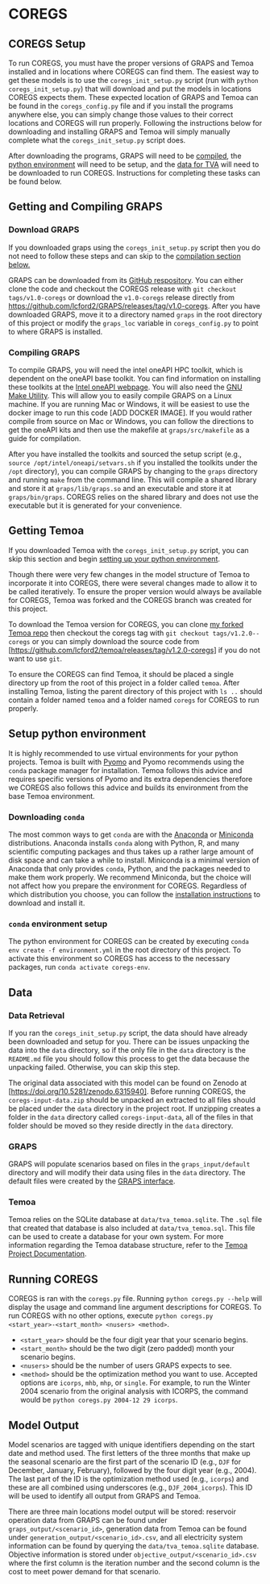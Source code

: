 # COREGS

## COREGS Setup

To run COREGS, you must have the proper versions of GRAPS and Temoa installed and in locations where COREGS can find them.
The easiest way to get these models is to use the `coregs_init_setup.py` script (run with `python coregs_init_setup.py`) that will 
download and put the models in locations COREGS expects them.
These expected location of GRAPS and Temoa can be found in the `coregs_config.py` file and if you install the programs anywhere else,
you can simply change those values to their correct locations and COREGS will run properly.
Following the instructions below for downloading and installing GRAPS and Temoa will simply manually complete what the `coregs_init_setup.py` script does.

After downloading the programs, GRAPS will need to be [compiled](#compiling-graps), the [python environment](#setup-python-environment) will need to be setup, and the [data for TVA](#data-retrieval) will need to be downloaded to run COREGS.
Instructions for completing these tasks can be found below.

## Getting and Compiling GRAPS

### Download GRAPS

If you downloaded graps using the `coregs_init_setup.py` script then you do not need to follow these steps and can skip to the [compilation section below.](#compiling-graps)

GRAPS can be downloaded from its [GitHub respository](https://github.com/lcford2/GRAPS/tree/v1.0-coregs).
You can either clone the code and checkout the COREGS release with `git checkout tags/v1.0-coregs` or download the `v1.0-coregs` release directly from https://github.com/lcford2/GRAPS/releases/tag/v1.0-coregs.
After you have downloaded GRAPS, move it to a directory named `graps` in the root directory of this project or modify the `graps_loc` variable in `coregs_config.py` to point to where GRAPS is installed.

### Compiling GRAPS

To compile GRAPS, you will need the intel oneAPI HPC toolkit, which is dependent on the oneAPI base toolkit. 
You can find information on installing these toolkits at the [Intel oneAPI webpage](https://www.intel.com/content/www/us/en/developer/tools/oneapi/toolkits.html#gs.pvef6v). 
You will also need the [GNU Make Utility](https://www.gnu.org/software/make/).
This will allow you to easily compile GRAPS on a Linux machine. 
If you are running Mac or Windows, it will be easiest to use the docker image to run this code [ADD DOCKER IMAGE].
If you would rather compile from source on Mac or Windows, you can follow the directions to get the oneAPI kits and then use the makefile at `graps/src/makefile` as a guide for compilation. 

After you have installed the toolkits and sourced the setup script (e.g., `source /opt/intel/oneapi/setvars.sh` if you installed the toolkits under the `/opt` directory), you can compile GRAPS by changing to the `graps` directory and running `make` from the command line. 
This will compile a shared library and store it at `graps/lib/graps.so` and an executable and store it at `graps/bin/graps`. 
COREGS relies on the shared library and does not use the executable but it is generated for your convenience.

## Getting Temoa

If you downloaded Temoa with the `coregs_init_setup.py` script, you can skip this section and begin [setting up your python environment](#setup-python-environment).

Though there were very few changes in the model structure of Temoa to incorporate it into COREGS, there were several changes made to allow it to be called iteratively.
To ensure the proper version would always be available for COREGS, Temoa was forked and the COREGS branch was created for this project.

To download the Temoa version for COREGS, you can clone [my forked Temoa repo](https://github.com/lcford2/temoa) then checkout the coregs tag with `git checkout tags/v1.2.0--coregs` or you can simply download the source code from [https://github.com/lcford2/temoa/releases/tag/v1.2.0-coregs] if you do not want to use `git`. 

To ensure the COREGS can find Temoa, it should be placed a single directory up from the root of this project in a folder called `temoa`. 
After installing Temoa, listing the parent directory of this project with `ls ..` should contain a folder named `temoa` and a folder named `coregs`
for COREGS to run properly.

## Setup python environment

It is highly recommended to use virtual environments for your python projects.
Temoa is built with [Pyomo](http://www.pyomo.org/) and Pyomo recommends using the `conda` package manager for installation.
Temoa follows this advice and requires specific versions of Pyomo and its extra dependencies therefore we COREGS also follows
this advice and builds its environment from the base Temoa environment. 

### Downloading `conda`

The most common ways to get `conda` are with the [Anaconda](https://docs.conda.io/projects/conda/en/latest/glossary.html#anaconda-glossary) or [Miniconda](https://docs.conda.io/projects/conda/en/latest/glossary.html#miniconda-glossary) distributions.
Anaconda installs `conda` along with Python, R, and many scientific computing packages and thus takes up a rather large amount of disk space and can take a while to install. 
Miniconda is a minimal version of Anaconda that only provides `conda`, Python, and the packages needed to make them work properly. 
We recommend Miniconda, but the choice will not affect how you prepare the environment for COREGS. 
Regardless of which distribution you choose, you can follow the [installation instructions](https://docs.conda.io/projects/conda/en/latest/user-guide/install/index.html) to download and install it. 

### `conda` environment setup

The python environment for COREGS can be created by executing `conda env create -f environment.yml` in the root directory of this project. 
To activate this environment so COREGS has access to the necessary packages, run `conda activate coregs-env`.

## Data

### Data Retrieval

If you ran the `coregs_init_setup.py` script, the data should have already been downloaded and setup for you.
There can be issues unpacking the data into the `data` directory, so if the only file in the `data` directory is the `README.md` file
you should follow this process to get the data because the unpacking failed. 
Otherwise, you can skip this step.

The original data associated with this model can be found on Zenodo at [https://doi.org/10.5281/zenodo.6315940].
Before running COREGS, the `coregs-input-data.zip` should be unpacked an extracted to all files should be placed under the `data` directory in the project root.
If unzipping creates a folder in the `data` directory called `coregs-input-data`, all of the files in that folder should be moved so they reside directly in the
`data` directory.

### GRAPS

GRAPS will populate scenarios based on files in the `graps_input/default` directory and will modify their data using files in the `data` directory. 
The default files were created by the [GRAPS interface](https://github.com/lcford2/graps_gui).

### Temoa

Temoa relies on the SQLite database at `data/tva_temoa.sqlite`. 
The `.sql` file that created that database is also included at `data/tva_temoa.sql`.
This file can be used to create a database for your own system.
For more information regarding the Temoa database structure, refer to the [Temoa Project Documentation](https://temoacloud.com/temoaproject/Documentation.html#database-construction).

## Running COREGS

COREGS is ran with the `coregs.py` file.
Running `python coregs.py --help` will display the usage and command line argument descriptions for COREGS.
To run COREGS with no other options, execute `python coregs.py <start_year>-<start_month> <nusers> <method>`.
  - `<start_year>` should be the four digit year that your scenario begins.
  - `<start_month>` should be the two digit (zero padded) month your scenario begins.
  - `<nusers>` should be the number of users GRAPS expects to see.
  - `<method>` should be the optimization method you want to use. Accepted options are `icorps`, `mhb`, `mhp`, or `single`. 
For example, to run the Winter 2004 scenario from the original analysis with ICORPS, the command would be `python coregs.py 2004-12 29 icorps`.

## Model Output

Model scenarios are tagged with unique identifiers depending on the start date and method used.
The first letters of the three months that make up the seasonal scenario are the first part of the scenario ID (e.g., `DJF` for December, January, February), followed by the four digit year (e.g., 2004). 
The last part of the ID is the optimization method used (e.g., `icorps`) and these are all combined using underscores (e.g., `DJF_2004_icorps`).
This ID will be used to identify all output from GRAPS and Temoa.

There are three main locations model output will be stored: reservoir operation data from GRAPS can be found under `graps_output/<scenario_id>`, generation data from Temoa can be found under `generation_output/<scenario_id>.csv`, and all electricity system information can be found by querying the `data/tva_temoa.sqlite` database.
Objective information is stored under `objective_output/<scenario_id>.csv` where the first column is the iteration number and the second column is the cost to meet power demand for that scenario.

